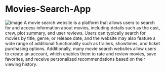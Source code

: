 # Movies-Search-App
![image](https://user-images.githubusercontent.com/94120092/209564659-8e631068-a6f0-4b61-955a-c5e981b47508.png)
A movie search website is a platform that allows users to search for and access information about movies, including details such as the cast, crew, plot summary, and user reviews. Users can typically search for movies by title, genre, or release date, and the website may also feature a wide range of additional functionality such as trailers, showtimes, and ticket purchasing options. Additionally, many movie search websites allow users to create an account, which enables them to rate and review movies, save favorites, and receive personalized recommendations based on their viewing history.
